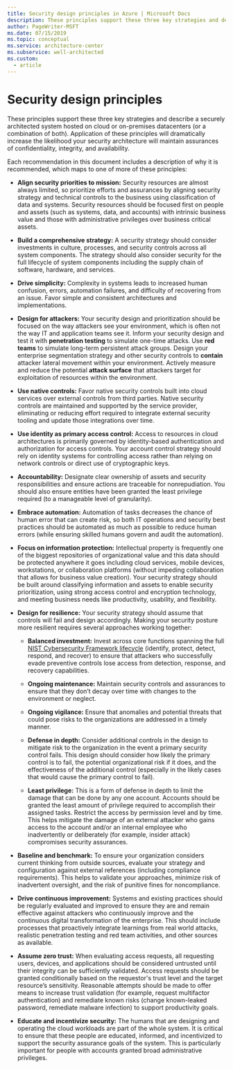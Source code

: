 ```yaml
---
title: Security design principles in Azure | Microsoft Docs
description: These principles support these three key strategies and describe a securely architected system hosted on cloud or on-premises datacenters (or a combination of both).
author: PageWriter-MSFT
ms.date: 07/15/2019
ms.topic: conceptual
ms.service: architecture-center
ms.subservice: well-architected
ms.custom:
  - article
---
```


# Security design principles


These principles support these three key strategies and describe a securely architected system hosted on cloud or on-premises datacenters (or a combination of both). Application of these principles will dramatically increase the likelihood your security architecture will maintain assurances of confidentiality, integrity, and availability.

Each recommendation in this document includes a description of why it is recommended, which maps to one of more of these principles:

- **Align security priorities to mission:** Security resources are almost always limited, so prioritize efforts and assurances by aligning security strategy and technical controls to the business using classification of data and systems. Security resources should be focused first on people and assets (such as systems, data, and accounts) with intrinsic business value and those with administrative privileges over business critical assets.

- **Build a comprehensive strategy:** A security strategy should consider investments in culture, processes, and security controls across all system components. The strategy should also consider security for the full lifecycle of system components including the supply chain of software, hardware, and services.

- **Drive simplicity:** Complexity in systems leads to increased human confusion, errors, automation failures, and difficulty of recovering from an issue. Favor simple and consistent architectures and implementations.

- **Design for attackers:** Your security design and prioritization should be focused on the way attackers see your environment, which is often not the way IT and application teams see it. Inform your security design and test it with **penetration testing** to simulate one-time attacks. Use **red teams** to simulate long-term persistent attack groups. Design your enterprise segmentation strategy and other security controls to **contain** attacker lateral movement within your environment. Actively measure and reduce the potential **attack surface** that attackers target for exploitation of resources within the environment.

- **Use native controls:** Favor native security controls built into cloud services over external controls from third parties. Native security controls are maintained and supported by the service provider, eliminating or reducing effort required to integrate external security tooling and update those integrations over time.

- **Use identity as primary access control:** Access to resources in cloud architectures is primarily governed by identity-based authentication and authorization for access controls. Your account control strategy should rely on identity systems for controlling access rather than relying on network controls or direct use of cryptographic keys.

- **Accountability:** Designate clear ownership of assets and security responsibilities and ensure actions are traceable for nonrepudiation. You should also ensure entities have been granted the least privilege required (to a manageable level of granularity).

<a id="embrace-automation"></a>

- **Embrace automation:** Automation of tasks decreases the chance of human error that can create risk, so both IT operations and security best practices should be automated as much as possible to reduce human errors (while ensuring skilled humans govern and audit the automation).

- **Focus on information protection:** Intellectual property is frequently one of the biggest repositories of organizational value and this data should be protected anywhere it goes including cloud services, mobile devices, workstations, or collaboration platforms (without impeding collaboration that allows for business value creation). Your security strategy should be built around classifying information and assets to enable security prioritization, using strong access control and encryption technology, and meeting business needs like productivity, usability, and flexibility.

- **Design for resilience:** Your security strategy should assume that controls will fail and design accordingly. Making your security posture more resilient requires several approaches working together:

  - **Balanced investment:** Invest across core functions spanning the full [NIST Cybersecurity Framework lifecycle](https://www.nist.gov/cyberframework) (identify, protect, detect, respond, and recover) to ensure that attackers who successfully evade preventive controls lose access from detection, response, and recovery capabilities.

  - **Ongoing maintenance:** Maintain security controls and assurances to ensure that they don’t decay over time with changes to the environment or neglect.

  - **Ongoing vigilance:** Ensure that anomalies and potential threats that could pose risks to the organizations are addressed in a timely manner.

  - **Defense in depth:** Consider additional controls in the design to mitigate risk to the organization in the event a primary security control fails. This design should consider how likely the primary control is to fail, the potential organizational risk if it does, and the effectiveness of the additional control (especially in the likely cases that would cause the primary control to fail).

  - **Least privilege:** This is a form of defense in depth to limit the damage that can be done by any one account. Accounts should be granted the least amount of privilege required to accomplish their assigned tasks. Restrict the access by permission level and by time. This helps mitigate the damage of an external attacker who gains access to the account and/or an internal employee who inadvertently or deliberately (for example, insider attack) compromises security assurances.

- **Baseline and benchmark:** To ensure your organization considers current thinking from outside sources, evaluate your strategy and configuration against external references (including compliance requirements). This helps to validate your approaches, minimize risk of inadvertent oversight, and the risk of punitive fines for noncompliance.

- **Drive continuous improvement:** Systems and existing practices should be regularly evaluated and improved to ensure they are and remain effective against attackers who continuously improve and the continuous digital transformation of the enterprise. This should include processes that proactively integrate learnings from real world attacks, realistic penetration testing and red team activities, and other sources as available.

- **Assume zero trust:** When evaluating access requests, all requesting users, devices, and applications should be considered untrusted until their integrity can be sufficiently validated. Access requests should be granted conditionally based on the requestor's trust level and the target resource’s sensitivity. Reasonable attempts should be made to offer means to increase trust validation (for example, request multifactor authentication) and remediate known risks (change known-leaked password, remediate malware infection) to support productivity goals.

- **Educate and incentivize security:** The humans that are designing and operating the cloud workloads are part of the whole system. It is critical to ensure that these people are educated, informed, and incentivized to support the security assurance goals of the system. This is particularly important for people with accounts granted broad administrative privileges.
